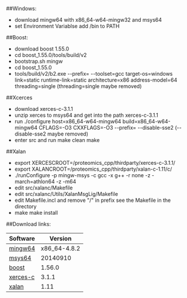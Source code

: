 ##Windows:
* download mingw64 with x86_64-w64-mingw32 and msys64 
* set Environment Variablse add <mingw64 path>/bin to PATH

##Boost: 
* download boost 1.55.0
* cd boost_1.55.0/tools/build/v2
* bootstrap.sh mingw
* cd boost_1.55.0
* tools/build/v2/b2.exe --prefix=<destination path> --toolset=gcc
target-os=windows link=static runtime-link=static architecture=x86
address-model=64 threading=single (threading=single maybe removed)

##Xcerces
* download xerces-c-3.1.1
* unzip xerces to msys64 and get into the path xerces-c-3.1.1
* run ./configure host=x86_64-w64-mingw64 build=x86_64-w64-mingw64 CFLAGS=-O3
CXXFLAGS=-O3 --prefix=<the path you want to save the include and lib of xerces>
--disable-sse2 (--disable-sse2 maybe removed)
* enter src and run make clean make

##Xalan
* export XERCESCROOT=<path>/proteomics_cpp/thirdparty/xerces-c-3.1.1/
* export XALANCROOT=<path>/proteomics_cpp/thirdparty/xalan-c-1.11/c/
* ./runConfigure -p mingw-msys -c gcc -x g++ -r none -z -march=athlon64 -z -m64
* edit src/xalanc/Makefile 
* edit src/xalanc/Utils/XalanMsgLig/Makefile
* edit Makefile.incl and remove "/" in prefix
   see the Makefile in the directory
* make make install

##Download links:


| Software | Version   |
|----------|-----------|
|[mingw64](http://sourceforge.net/projects/mingw-w64/files/Toolchains%20targetting%20Win64/Personal%20Builds/mingw-builds/4.8.2/threads-posix/seh/x86_64-4.8.2-release-posix-seh-rt_v3-rev4.7z/download) | x86_64-4.8.2 |
|[msys64](http://sourceforge.net/projects/msys2/files/Base/x86_64/msys2-x86_64-20140910.exe/download)| 20140910   |
|[boost](http://sourceforge.net/projects/boost/files/boost/1.56.0/)| 1.56.0|
|[xerces-c](http://xerces.apache.org/xerces-c/download.cgi)|3.1.1|
|[xalan](http://xalan.apache.org/xalan-c/download.html)|1.11|
